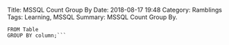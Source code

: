 Title: MSSQL Count Group By
Date: 2018-08-17 19:48
Category: Ramblings
Tags: Learning, MSSQL
Summary: MSSQL Count Group By.

```SELECT COUNT(column), column
FROM Table
GROUP BY column;```